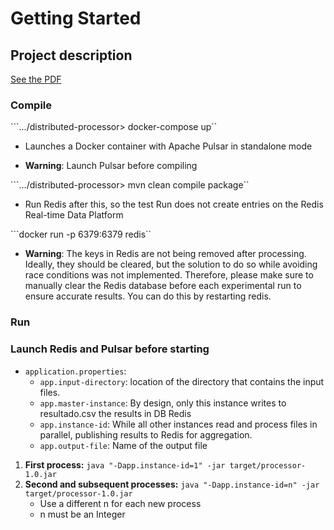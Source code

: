 # Getting Started

## Project description

[See the PDF](./docs/Crossjoin_Solutions_-_Dev_Backend_Challenge.pdf)

### Compile

```.../distributed-processor> docker-compose up``
- Launches a Docker container with Apache Pulsar in standalone mode

- **Warning**: Launch Pulsar before compiling

```.../distributed-processor> mvn clean compile package``
- Run Redis after this, so the test Run does not create entries on the Redis Real-time Data Platform

```docker run -p 6379:6379 redis``
- **Warning**: The keys in Redis are not being removed after processing. Ideally, they should be cleared, but the solution to do so while avoiding race conditions was not implemented. Therefore, please make sure to manually clear the Redis database before each experimental run to ensure accurate results. You can do this by restarting redis.

### Run

### Launch Redis and Pulsar before starting

- `application.properties`:
  - `app.input-directory`: location of the directory that contains the input files.
  - `app.master-instance`: By design, only this instance writes to resultado.csv the results in DB Redis  
  - `app.instance-id`: While all other instances read and process files in parallel, publishing results to Redis for aggregation.
  - `app.output-file`: Name of the output file

1. **First process:** `java "-Dapp.instance-id=1" -jar target/processor-1.0.jar`  
2. **Second and subsequent processes:** `java "-Dapp.instance-id=n" -jar target/processor-1.0.jar`
     - Use a different n for each new process
     - n must be an Integer